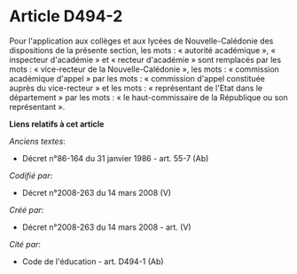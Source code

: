 # Article D494-2

Pour l'application aux collèges et aux lycées de Nouvelle-Calédonie des dispositions de la présente section, les mots :
« autorité académique », « inspecteur d'académie » et « recteur d'académie » sont remplacés par les mots : « vice-recteur de
la Nouvelle-Calédonie », les mots : « commission académique d'appel » par les mots : « commission d'appel constituée auprès
du vice-recteur » et les mots : « représentant de l'Etat dans le département » par les mots : « le haut-commissaire de la
République ou son représentant ».

**Liens relatifs à cet article**

_Anciens textes_:

  - Décret n°86-164 du 31 janvier 1986 - art. 55-7 (Ab)

_Codifié par_:

  - Décret n°2008-263 du 14 mars 2008 (V)

_Créé par_:

  - Décret n°2008-263 du 14 mars 2008 - art. (V)

_Cité par_:

  - Code de l'éducation - art. D494-1 (Ab)
